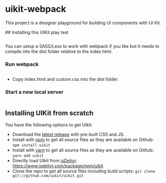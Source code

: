 # uikit-webpack
This project is a designer playground for building UI components with UI Kit.

## Installing this UIKit play test
```yarn install
```
You can setup a SASS/Less to work with webpack if you like but it needs to compile into the dist folder relative to the index.html.

### Run webpack
```yarn build
```
- Copy index.html and custom.css into the dist folder.

### Start a new local server
```yarn dev
```
## Installing UIKit from scratch
You have the following options to get UIkit:

- Download the [latest release](https://github.com/uikit/uikit/releases/latest) with pre-built CSS and JS.
- Install with [npm](https://npmjs.com) to get all source files as they are available on Github: ```npm install uikit```
- Install with [yarn](https://yarnpkg.com/) to get all source files as they are available on Github: ```yarn add uikit```
- Directly load UIkit from [jsDelivr](https://www.jsdelivr.com): https://www.jsdelivr.com/package/npm/uikit
- Clone the repo to get all source files including build scripts: `git clone git://github.com/uikit/uikit.git`

